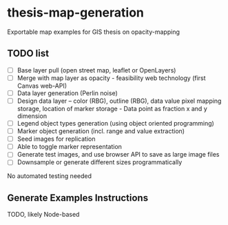 # thesis-map-generation

Exportable map examples for GIS thesis on opacity-mapping

## TODO list

- [ ] Base layer pull (open street map, leaflet or OpenLayers)
- [ ] Merge with map layer as opacity - feasibility web technology (first Canvas web-API)
- [ ] Data layer generation (Perlin noise)
- [ ] Design data layer – color (RBG), outline (RBG), data value pixel mapping storage, location of marker storage - Data point as fraction x and y dimension
- [ ] Legend object types generation (using object oriented programming)
- [ ] Marker object generation (incl. range and value extraction)
- [ ] Seed images for replication
- [ ] Able to toggle marker representation
- [ ] Generate test images, and use browser API to save as large image files
- [ ] Downsample or generate different sizes programmatically

No automated testing needed

## Generate Examples Instructions
TODO, likely Node-based